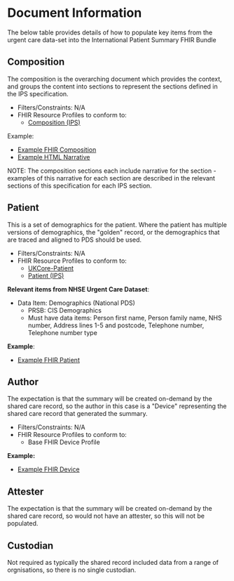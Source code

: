 # Document Information

The below table provides details of how to populate key items from the urgent care data-set into the International Patient Summary FHIR Bundle

## Composition

The composition is the overarching document which provides the context, and groups the content into sections to represent the sections defined in the IPS specification.

 * Filters/Constraints: N/A
 * FHIR Resource Profiles to conform to:
   * [Composition (IPS)](http://hl7.org/fhir/uv/ips/StructureDefinition/Composition-uv-ips)

Example:
* [Example FHIR Composition](Examples/Composition.json)
* [Example HTML Narrative](https://html-preview.github.io/?url=https://github.com/ahatherly-gn/NHS-SCR-IPS/blob/main/Examples/Narrative-Composition.html)

NOTE: The composition sections each include narrative for the section - examples of this narrative for each section are described in the relevant sections of this specification for each IPS section.

## Patient

This is a set of demographics for the patient. Where the patient has multiple versions of demographics, the "golden" record, or the demographics that are traced and aligned to PDS should be used.

 * Filters/Constraints: N/A
 * FHIR Resource Profiles to conform to:
   * [UKCore-Patient](https://simplifier.net/guide/uk-core-implementation-guide-stu2/Home/ProfilesandExtensions/Profile-UKCore-Patient?version=2.0.1)
   * [Patient (IPS)](http://hl7.org/fhir/uv/ips/StructureDefinition/Patient-uv-ips)

**Relevant items from NHSE Urgent Care Dataset**:

 * Data Item: Demographics (National PDS)
   * PRSB: CIS Demographics
   * Must have data items: Person first name, Person family name, NHS number, Address lines 1-5 and postcode, Telephone number, Telephone number type

**Example**:
* [Example FHIR Patient](Examples/Patient.json)

## Author

The expectation is that the summary will be created on-demand by the shared care record, so the author in this case is a "Device" representing the shared care record that generated the summary.

* Filters/Constraints: N/A
* FHIR Resource Profiles to conform to:
   * Base FHIR Device Profile

**Example:**
* [Example FHIR Device](Examples/Author-Device.json)

## Attester

The expectation is that the summary will be created on-demand by the shared care record, so would not have an attester, so this will not be populated.

## Custodian

Not required as typically the shared record included data from a range of orgnisations, so there is no single custodian.